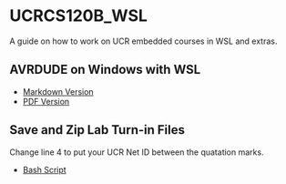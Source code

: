 # UCRCS120B_WSL

A guide on how to work on UCR embedded courses in WSL and extras.

## AVRDUDE on Windows with WSL

- [Markdown Version](AVRDUDE_on_Windows_with_WSL.md)
- [PDF Version](AVRDUDE_on_Windows_with_WSL.pdf)

## Save and Zip Lab Turn-in Files

Change line 4 to put your UCR Net ID between the quatation marks.

- [Bash Script](turnin.sh)
